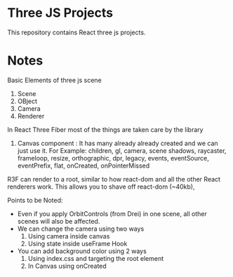 # Three JS Projects

This repository contains React three js projects.

# Notes

Basic Elements of three js scene
1. Scene
2. OBject
3. Camera
4. Renderer

In React Three Fiber most of the things are taken care by the library
1. Canvas component : It has many already already created and we can just use it.
For Example: children, gl, camera, scene shadows, raycaster, frameloop, resize, orthographic, dpr, legacy, events, eventSource, eventPrefix, flat, onCreated, onPointerMissed

R3F can render to a root, similar to how react-dom and all the other React renderers work. This allows you to shave off react-dom (~40kb),


Points to be Noted:
- Even if you apply OrbitControls (from Drei) in one scene, all other scenes will also be affected.
- We can change the camera using two ways
    1. Using camera inside canvas
    2. Using state inside useFrame Hook
- You can add background color using 2 ways
    1. Using index.css and targeting the root element
    2. In Canvas using onCreated

